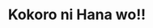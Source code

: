 --- 
title: "Kokoro ni Hana wo!!"
publishdate: "2019-3-23T16:48:46+02:00"
src: "https://365manga.net/manga/kokoro-ni-hana-wo"
image: "https://data.365manga.net/images/thumbnails/24505-kokoro-ni-hana-wo.jpg"
description: "From Saigo no Shou: Five orphaned boys are now living their separate lives, when an accident befell on their old foster parents, prompting Hanayagi Sakura--a naive, 16 year-old, happy-go-lucky boy--to re-open the flower shop their foster mother loved so much. Will he succeed in bringing the family together and save the flower shop from mortgage debts? Kokoro ni Hana wo is family-genre manga that will surely touch your heart!"
---